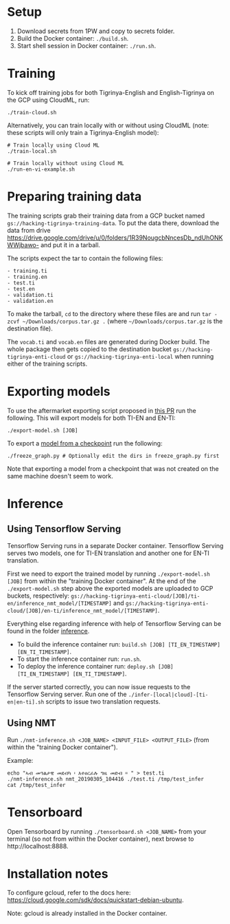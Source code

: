 # Setup
1. Download secrets from 1PW and copy to secrets folder.
1. Build the Docker container: `./build.sh`.
1. Start shell session in Docker container: `./run.sh`.


# Training
To kick off training jobs for both Tigrinya-English and English-Tigrinya on the GCP using CloudML, run:
```
./train-cloud.sh
```

Alternatively, you can train locally with or without using CloudML (note: these scripts will only train a Tigrinya-English model):

```
# Train locally using Cloud ML
./train-local.sh

# Train locally without using Cloud ML
./run-en-vi-example.sh
```

# Preparing training data
The training scripts grab their training data from a GCP bucket named `gs://hacking-tigrinya-training-data`. 
To put the data there, download the data from drive https://drive.google.com/drive/u/0/folders/1R39NougcbNncesDb_ndUhONKWWjbawo- and put it in a tarball.

The scripts expect the tar to contain the following files:
```
- training.ti
- training.en
- test.ti
- test.en
- validation.ti
- validation.en
```

To make the tarball, `cd` to the directory where these files are and run `tar -zcvf ~/Downloads/corpus.tar.gz .` (where `~/Downloads/corpus.tar.gz` is the destination file).

The `vocab.ti` and `vocab.en` files are generated during Docker build. The whole package then gets copied to the destination bucket `gs://hacking-tigrinya-enti-cloud` or `gs://hacking-tigrinya-enti-local` when running either of the training scripts.

# Exporting models
To use the aftermarket exporting script proposed in [this PR](https://github.com/tensorflow/nmt/pull/344) run the following. This will export models for both TI-EN and EN-TI:

```
./export-model.sh [JOB]
```

To export a [model from a checkpoint](https://stackoverflow.com/questions/45864363/tensorflow-how-to-convert-meta-data-and-index-model-files-into-one-graph-pb) run the following:
 ```
./freeze_graph.py # Optionally edit the dirs in freeze_graph.py first
```
Note that exporting a model from a checkpoint that was not created on the same machine doesn't seem to work.

# Inference

## Using Tensorflow Serving

Tensorflow Serving runs in a separate Docker container. Tensorflow Serving serves two models, one for TI-EN translation and another one for EN-TI translation.

First we need to export the trained model by running `./export-model.sh [JOB]` from within the "training Docker container". At the end of the `./export-model.sh` step above the exported models are uploaded to GCP buckets, respectively: `gs://hacking-tigrinya-enti-cloud/[JOB]/ti-en/inference_nmt_model/[TIMESTAMP]` and `gs://hacking-tigrinya-enti-cloud/[JOB]/en-ti/inference_nmt_model/[TIMESTAMP]`.

Everything else regarding inference with help of Tensorflow Serving can be found in the folder [inference](inference).

- To build the inference container run: `build.sh [JOB] [TI_EN_TIMESTAMP] [EN_TI_TIMESTAMP]`.
- To start the inference container run: `run.sh`.
- To deploy the inference container run: `deploy.sh [JOB] [TI_EN_TIMESTAMP] [EN_TI_TIMESTAMP]`.

If the server started correctly, you can now issue requests to the Tensorflow Serving server. Run one of the `./infer-[local|cloud]-[ti-en|en-ti].sh` scripts to issue two translation requests.

## Using NMT
Run `./nmt-inference.sh <JOB_NAME> <INPUT_FILE> <OUTPUT_FILE>` (from within the "training Docker container").

Example:
```
echo "ኣብ መዓልታዊ መደብካ ፡ እተዕርፈሉ ግዜ መድብ ። " > test.ti
./nmt-inference.sh nmt_20190305_104416 ./test.ti /tmp/test_infer
cat /tmp/test_infer
```

# Tensorboard
Open Tensorboard by running `./tensorboard.sh <JOB_NAME>` from your terminal (so not from within the Docker container), next browse to http://localhost:8888.

# Installation notes
To configure gcloud, refer to the docs here: https://cloud.google.com/sdk/docs/quickstart-debian-ubuntu.

Note: gcloud is already installed in the Docker container.
